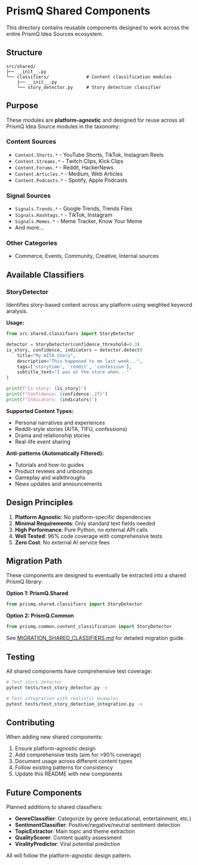 # PrismQ Shared Components

This directory contains reusable components designed to work across the entire PrismQ Idea Sources ecosystem.

## Structure

```
src/shared/
├── __init__.py
└── classifiers/              # Content classification modules
    ├── __init__.py
    └── story_detector.py     # Story detection classifier
```

## Purpose

These modules are **platform-agnostic** and designed for reuse across all PrismQ Idea Source modules in the taxonomy:

### Content Sources
- `Content.Shorts.*` - YouTube Shorts, TikTok, Instagram Reels
- `Content.Streams.*` - Twitch Clips, Kick Clips  
- `Content.Forums.*` - Reddit, HackerNews
- `Content.Articles.*` - Medium, Web Articles
- `Content.Podcasts.*` - Spotify, Apple Podcasts

### Signal Sources
- `Signals.Trends.*` - Google Trends, Trends Files
- `Signals.Hashtags.*` - TikTok, Instagram
- `Signals.Memes.*` - Meme Tracker, Know Your Meme
- And more...

### Other Categories
- Commerce, Events, Community, Creative, Internal sources

## Available Classifiers

### StoryDetector

Identifies story-based content across any platform using weighted keyword analysis.

**Usage:**
```python
from src.shared.classifiers import StoryDetector

detector = StoryDetector(confidence_threshold=0.3)
is_story, confidence, indicators = detector.detect(
    title="My AITA Story",
    description="This happened to me last week...",
    tags=['storytime', 'reddit', 'confession'],
    subtitle_text="I was at the store when..."
)

print(f"Is story: {is_story}")
print(f"Confidence: {confidence:.2f}")
print(f"Indicators: {indicators}")
```

**Supported Content Types:**
- Personal narratives and experiences
- Reddit-style stories (AITA, TIFU, confessions)
- Drama and relationship stories
- Real-life event sharing

**Anti-patterns (Automatically Filtered):**
- Tutorials and how-to guides
- Product reviews and unboxings
- Gameplay and walkthroughs
- News updates and announcements

## Design Principles

1. **Platform Agnostic**: No platform-specific dependencies
2. **Minimal Requirements**: Only standard text fields needed
3. **High Performance**: Pure Python, no external API calls
4. **Well Tested**: 96% code coverage with comprehensive tests
5. **Zero Cost**: No external AI service fees

## Migration Path

These components are designed to eventually be extracted into a shared PrismQ library:

**Option 1: PrismQ.Shared**
```python
from prismq.shared.classifiers import StoryDetector
```

**Option 2: PrismQ.Common**
```python
from prismq.common.content_classification import StoryDetector
```

See [MIGRATION_SHARED_CLASSIFIERS.md](../../docs/MIGRATION_SHARED_CLASSIFIERS.md) for detailed migration guide.

## Testing

All shared components have comprehensive test coverage:

```bash
# Test story detector
pytest tests/test_story_detector.py -v

# Test integration with realistic examples
pytest tests/test_story_detection_integration.py -v
```

## Contributing

When adding new shared components:

1. Ensure platform-agnostic design
2. Add comprehensive tests (aim for >90% coverage)
3. Document usage across different content types
4. Follow existing patterns for consistency
5. Update this README with new components

## Future Components

Planned additions to shared classifiers:

- **GenreClassifier**: Categorize by genre (educational, entertainment, etc.)
- **SentimentClassifier**: Positive/negative/neutral sentiment detection
- **TopicExtractor**: Main topic and theme extraction
- **QualityScorer**: Content quality assessment
- **ViralityPredictor**: Viral potential prediction

All will follow the platform-agnostic design pattern.
